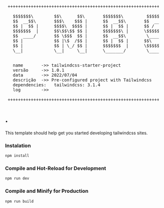  <pre>
 ++++++++++++++++++++++++++++++++++++++++++++++++++++++++++++++++++++++++++++++++

   $$$$$$$\        $$\      $$\       $$$$$$$\         $$$$$$\  
   $$  __$$\       $$$\    $$$ |      $$  __$$\       $$  __$$\ 
   $$ |  $$ |      $$$$\  $$$$ |      $$ |  $$ |      $$ /  \__|
   $$$$$$$  |      $$\$$\$$ $$ |      $$$$$$$\ |      \$$$$$$\  
   $$  ____/       $$ \$$$  $$ |      $$  __$$\        \____$$\ 
   $$ |            $$ |\$  /$$ |      $$ |  $$ |      $$\   $$ |
   $$ |            $$ | \_/ $$ |      $$$$$$$  |      \$$$$$$  |
   \__|            \__|     \__|      \_______/        \______/ 
                                                                                                                   
                                                                                                                
   name       ->> tailwindcss-starter-project
   versão     ->> 1.0.1
   data       ->> 2022/07/04
   descrição  ->> Pre-configured project with Tailwindcss
   dependencies:   tailwindcss: 3.1.4
   log        ->>

 ++++++++++++++++++++++++++++++++++++++++++++++++++++++++++++++++++++++++++++++++ 
</pre>

# .

This template should help get you started developing tailwindcss sites.



### Instalation

```sh
npm install
```

### Compile and Hot-Reload for Development

```sh
npm run dev
```

### Compile and Minify for Production

```sh
npm run build
```
    